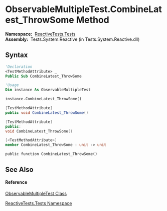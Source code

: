 # ObservableMultipleTest.CombineLatest\_ThrowSome Method

**Namespace:**  [ReactiveTests.Tests](ReactiveTests.Tests\ReactiveTests.Tests.md)  
**Assembly:**  Tests.System.Reactive (in Tests.System.Reactive.dll)

## Syntax

```vb
'Declaration
<TestMethodAttribute> _
Public Sub CombineLatest_ThrowSome
```

```vb
'Usage
Dim instance As ObservableMultipleTest

instance.CombineLatest_ThrowSome()
```

```csharp
[TestMethodAttribute]
public void CombineLatest_ThrowSome()
```

```c++
[TestMethodAttribute]
public:
void CombineLatest_ThrowSome()
```

```fsharp
[<TestMethodAttribute>]
member CombineLatest_ThrowSome : unit -> unit 
```

```jscript
public function CombineLatest_ThrowSome()
```

## See Also

#### Reference

[ObservableMultipleTest Class](ObservableMultipleTest\ObservableMultipleTest.md)

[ReactiveTests.Tests Namespace](ReactiveTests.Tests\ReactiveTests.Tests.md)




